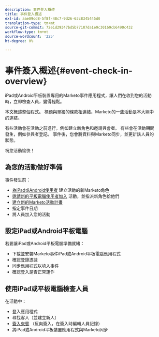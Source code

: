 ```yaml
---
description: 事件登入概述
title: 事件登入概述
exl-id: aae09cd8-5f8f-48c7-9d26-63c8345445d0
translation-type: tm+mt
source-git-commit: 72e1d29347bd5b77107da1e9c30169cb6490c432
workflow-type: tm+mt
source-wordcount: '225'
ht-degree: 0%

---
```


# 事件簽入概述{#event-check-in-overview}

iPad或Android平板裝置專用的Marketo事件應用程式，讓人們在收到您的活動時，立即檢查人員，變得輕鬆。

本文概述整個程式。 標題與單獨的條款相連結，Marketo的一些活動是本大綱中的連結。

有些活動會在活動之前進行，例如建立新角色和邀請與會者。 有些會在活動期間發生，例如參與者登記。 事件後，您會將資料與Marketo同步，並更新該人員的狀態。

祝您活動愉快！

## 為您的活動做好準備

事件發生前：

* [為iPad或Android使用者](/help/marketo/product-docs/core-marketo-concepts/mobile-apps/event-check-in/grant-users-access-to-the-check-in-app.md) 建立活動的新Marketo角色
* [邀請新的平板電腦使用者加入](/help/marketo/product-docs/core-marketo-concepts/mobile-apps/event-check-in/grant-users-access-to-the-check-in-app.md) 活動，並指派新角色給他們
* [建立新的Marketo活動計畫](/help/marketo/product-docs/demand-generation/events/understanding-events/create-a-new-event-program.md)
* 指定事件日期
* 將人員加入您的活動

## 設定iPad或Android平板電腦

若要讓iPad或Android平板電腦準備就緒：

* 下載並安裝Marketo事件iPad或Android平板電腦應用程式
* 確認登錄憑據
* 同步應用程式以填入事件
* 確認登入是否正常運作

## 使用iPad或平板電腦檢查人員

在活動中：

* 登入應用程式
* 尋找客人（並建立新人）
* [簽入來賓](/help/marketo/product-docs/core-marketo-concepts/mobile-apps/event-check-in/check-people-into-your-event-from-your-tablet.md) （反向簽入，在簽入時編輯人員記錄）
* 將iPad或Android平板裝置應用程式與Marketo同步
